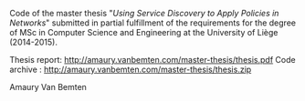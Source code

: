 Code of the master thesis "*Using Service Discovery to Apply Policies in Networks*"
submitted in partial fulfillment of the requirements for the degree of MSc in 
Computer Science and Engineering at the University of Liège (2014-2015).

Thesis report: http://amaury.vanbemten.com/master-thesis/thesis.pdf
Code archive : http://amaury.vanbemten.com/master-thesis/thesis.zip

Amaury Van Bemten
